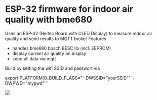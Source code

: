# ESP-32 firmware for indoor air quality with bme680



Uses an ESP-32 (Heltec Board with OLED Display) to measure indoor air quality and send results to MQTT broker
Features
* handles bme680 bosch BESC lib (incl. EEPROM)
* display current air quality on display
* send all data via mqtt 

Build by setting the wifi SSID and passwort via

export PLATFORMIO_BUILD_FLAGS="'-DWSSID=\"yourSSID\"' '-DWPWD=\"mypwd\"'"

![](images/IMG_20200221_202054.jpg)